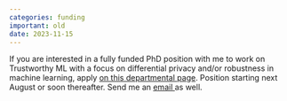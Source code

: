 ```yaml
---
categories: funding
important: old
date: 2023-11-15
---
```

If you are interested in a fully funded PhD position with me to work
on Trustworthy ML with a focus on differential privacy and/or
robustness in machine learning, apply <a
href="https://employment.ku.dk/phd/?show=160100"> on this departmental
page</a>. Position starting next August or soon thereafter. Send me an
 <a href="mailto:amsa@di.ku.dk"> email  </a> as well.